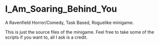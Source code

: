 # I_Am_Soaring_Behind_You
A Ravenfield Horror/Comedy, Task Based, Roguelike minigame.

This is just the source files of the minigame. Feel free to take some of the scripts if you want to, all I ask is a credit.
